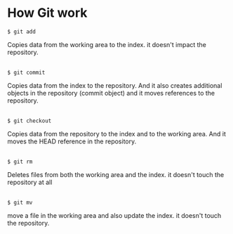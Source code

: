 # How Git work

```
$ git add 
```
Copies data from the working area to the index. it doesn't impact the repository.<br><br>
```
$ git commit 
```
Copies data from the index to the repository. And it also creates additional objects in the repository (commit object) and it moves references to the repository.<br><br>

```
$ git checkout 
```
Copies data from the repository to the index and to the working area. And it moves the HEAD reference in the repository.<br><br>

```
$ git rm 
```
Deletes files from both the working area and the index. it doesn't touch the repository at all<br><br>

```
$ git mv  
```
move a file in the working area and also update the index. it doesn't touch the repository.


